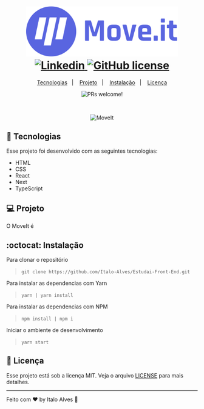 <h1 align="center">
  <img alt="MoveIt" title="MoveIt" src=".github/images/logo.svg" width="400px" />
  <br />
  <a href="https://www.linkedin.com/in/italo-alves-48b9b897">
    <img alt="Linkedin" src="https://img.shields.io/badge/-Italo%20Alves-29B6D1?label=Linkedin&logo=linkedin&style=flat-square">
  </a>
  <a href="https://github.com/Italo-Alves/NLW-4-React/blob/master/LICENSE.md">
    <img alt="GitHub license" src="https://img.shields.io/github/license/italoalves/moveit-nlw4?logo=mint&style=flat-square">
  </a>
</h1>

<p align="center">
  <a href="#-tecnologias">Tecnologias</a>&nbsp;&nbsp;&nbsp;|&nbsp;&nbsp;&nbsp;
  <a href="#-projeto">Projeto</a>&nbsp;&nbsp;&nbsp;|&nbsp;&nbsp;&nbsp;
  <a href="#octocat-instalação">Instalação</a>&nbsp;&nbsp;&nbsp;|&nbsp;&nbsp;&nbsp;
  <a href="#memo-licença">Licença</a>
</p>

<p align="center">
 <img src="https://img.shields.io/static/v1?label=PRs&message=welcome&color=49AA26&labelColor=000000" alt="PRs welcome!" />
</p>

<br>

<p align="center">
  <img alt="MoveIt" src=".github/images/nlw4-image-documentation. svg" />
</p>

## 🚀 Tecnologias

Esse projeto foi desenvolvido com as seguintes tecnologias:

- HTML
- CSS
- React
- Next
- TypeScript

## 💻 Projeto

O MoveIt é

## :octocat: Instalação

Para clonar o repositório

> `git clone https://github.com/Italo-Alves/Estudai-Front-End.git`

Para instalar as dependencias com Yarn

> `yarn | yarn install`

Para instalar as dependencias com NPM

> `npm install | npm i`

Iniciar o ambiente de desenvolvimento

> `yarn start`

## :memo: Licença

Esse projeto está sob a licença MIT. Veja o arquivo [LICENSE](LICENSE.md) para mais detalhes.

---

Feito com ♥ by Italo Alves :wave:

